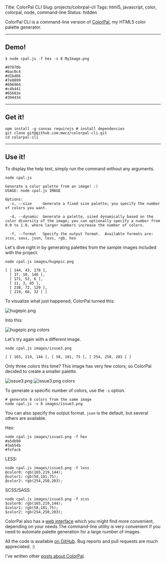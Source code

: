 Title: ColorPal CLI
Slug: projects/colorpal-cli
Tags: html5, javascript, color, colorpal, node, command-line
Status: hidden

ColorPal CLI is a command-line version of [ColorPal][5], my HTML5 color palette
generator.

-------------------------------------------------------------------------------

## Demo!

    $ node cpal.js -f hex -s 8 MyImage.png

    #07070b
    #bac0c4
    #d1bd66
    #7e8899
    #696964
    #c4b441
    #65683e
    #394434

-------------------------------------------------------------------------------

## Get it!

    npm install -g canvas requirejs # install dependencies
    git clone git@github.com:mwcz/colorpal-cli.git
    cd colorpal-cli

-------------------------------------------------------------------------------

## Use it!

To display the help text, simply run the command without any arguments.

    node cpal.js

    Generate a color palette from an image! :)
    USAGE: node cpal.js IMAGE

    Options:
      -s, --size     Generate a fixed size palette; you specify the number of colors you want.

      -d, --dynamic  Generate a palette, sized dynamically based on the color diversity of the image; you can optionally specify a number from 0.0 to 1.0, where larger numbers increase the number of colors.

      -f, --format   Specify the output format.  Available formats are: scss, sass, json, less, rgb, hex

Let's dive right in by generating palettes from the sample images included with the
project.

    node cpal.js images/hugepic.png

    [ [ 144, 43, 178 ],
      [ 37, 10, 146 ],
      [ 171, 52, 6 ],
      [ 11, 3, 85 ],
      [ 238, 72, 120 ],
      [ 219, 66, 32 ] ]

To visualize what just happened, ColorPal turned this:

![hugepic.png]({filename}/static/images/projects/colorpal-cli/hugepic_small.png "hugepic.png")

Into this:

![hugepic.png colors]({filename}/static/images/projects/colorpal-cli/hugepic_colors.png "hugepic.png colors")

Let's try again with a different image.

    node cpal.js images/issue3.png

    [ [ 165, 219, 144 ], [ 58, 181, 75 ], [ 254, 250, 203 ] ]

Only three colors this time?  This image has very few colors, so ColorPal
decided to create a smaller palette.

![issue3.png]({filename}/static/images/projects/colorpal-cli/issue3_small.png "issue3.png")
![issue3.png colors]({filename}/static/images/projects/colorpal-cli/issue3_colors.png "issue3.png colors")

To generate a specific number of colors, use the `-s` option.

    # generate 8 colors from the same image
    node cpal.js -s 8 images/issue3.png

You can also specify the output format.  `json` is the default, but several others are available.

Hex:

    node cpal.js images/issue3.png -f hex
    #a5db90
    #3ab54b
    #fefacb

LESS:

    node cpal.js images/issue3.png -f less
    @color0: rgb(165,219,144);
    @color1: rgb(58,181,75);
    @color2: rgb(254,250,203);

SCSS/SASS:

    node cpal.js images/issue3.png -f scss
    $color0: rgb(165,219,144);
    $color1: rgb(58,181,75);
    $color2: rgb(254,250,203);

ColorPal also has a [web interface][4] which you might find more convenient,
depending on your needs  The command-line utility is very convenient if you
need to automate palette generation for a large number of images.

All the code is available [on GitHub][6].  Bug reports and pull requests are
much appreciated. :)

I've written other [posts about ColorPal][1].

[1]: /tag/colorpal "Posts about ColorPal"
[2]: http://nodejs.org/ "Node.js official site"
[3]: /2013/11/07/colorpal-cli/ "ColorPal's CLI"
[4]: http://colorpal.org/ "colorpal.org"
[5]: /projects/colorpal "ColorPal project page"
[6]: https://github.com/mwcz/colorpal-cli "GitHub page for ColorPal CLI"
